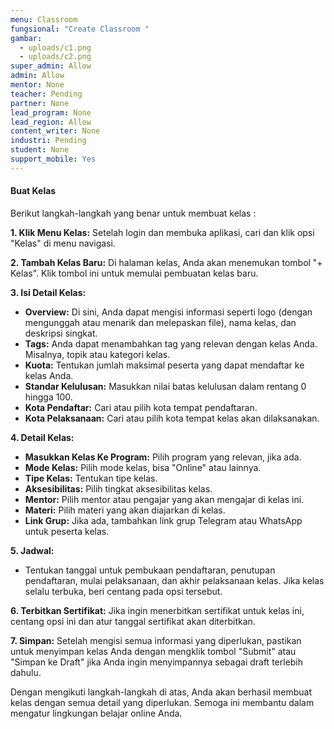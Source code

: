 ```yaml
---
menu: Classroom
fungsional: "Create Classroom "
gambar:
  - uploads/c1.png
  - uploads/c2.png
super_admin: Allow
admin: Allow
mentor: None
teacher: Pending
partner: None
lead_program: None
lead_region: Allow
content_writer: None
industri: Pending
student: None
support_mobile: Yes
---
```

#### Buat Kelas

Berikut langkah-langkah yang benar untuk membuat kelas :

**1. Klik Menu Kelas:** Setelah login dan membuka aplikasi, cari dan klik opsi "Kelas" di menu navigasi.

**2. Tambah Kelas Baru:** Di halaman kelas, Anda akan menemukan tombol "+ Kelas". Klik tombol ini untuk memulai pembuatan kelas baru.

**3. Isi Detail Kelas:**

* **Overview:** Di sini, Anda dapat mengisi informasi seperti logo (dengan mengunggah atau menarik dan melepaskan file), nama kelas, dan deskripsi singkat.
* **Tags:** Anda dapat menambahkan tag yang relevan dengan kelas Anda. Misalnya, topik atau kategori kelas.
* **Kuota:** Tentukan jumlah maksimal peserta yang dapat mendaftar ke kelas Anda. 
* **Standar Kelulusan:** Masukkan nilai batas kelulusan dalam rentang 0 hingga 100.
* **Kota Pendaftar:** Cari atau pilih kota tempat pendaftaran.
* **Kota Pelaksanaan:** Cari atau pilih kota tempat kelas akan dilaksanakan.

**4. Detail Kelas:**

* **Masukkan Kelas Ke Program:** Pilih program yang relevan, jika ada.
* **Mode Kelas:** Pilih mode kelas, bisa "Online" atau lainnya.
* **Tipe Kelas:** Tentukan tipe kelas.
* **Aksesibilitas:** Pilih tingkat aksesibilitas kelas.
* **Mentor:** Pilih mentor atau pengajar yang akan mengajar di kelas ini.
* **Materi:** Pilih materi yang akan diajarkan di kelas.
* **Link Grup:** Jika ada, tambahkan link grup Telegram atau WhatsApp untuk peserta kelas.

**5. Jadwal:**

* Tentukan tanggal untuk pembukaan pendaftaran, penutupan pendaftaran, mulai pelaksanaan, dan akhir pelaksanaan kelas. Jika kelas selalu terbuka, beri centang pada opsi tersebut.

**6. Terbitkan Sertifikat:** Jika ingin menerbitkan sertifikat untuk kelas ini, centang opsi ini dan atur tanggal sertifikat akan diterbitkan.

**7. Simpan:** Setelah mengisi semua informasi yang diperlukan, pastikan untuk menyimpan kelas Anda dengan mengklik tombol "Submit" atau "Simpan ke Draft" jika Anda ingin menyimpannya sebagai draft terlebih dahulu.

Dengan mengikuti langkah-langkah di atas, Anda akan berhasil membuat kelas dengan semua detail yang diperlukan. Semoga ini membantu dalam mengatur lingkungan belajar online Anda.
